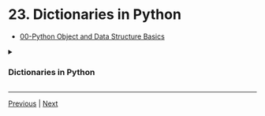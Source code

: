 #  23. Dictionaries in Python

-   [00-Python Object and Data Structure Basics](https://docs.google.com/presentation/d/1lMiOnSVp1dbTOOLMXJXqDyUJz5-k7n-rVPgQtMj7wcA/edit#slide=id.g2586a91ea0_0_101)

<details>
  <summary><h3>Dictionaries in Python</h3></summary>

-   [05-Dictionaries.ipynb](https://colab.research.google.com/drive/1rgEQ52_fiQjixd_kJrkWrqbz6j9kubU8)
</details> 



---
[Previous](./22_Lists-FAQ.md) | [Next](.)